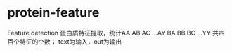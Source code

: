 # protein-feature
Feature detection
蛋白质特征提取，统计AA AB AC ...AY BA BB BC ...YY 共四百个特征的个数； text为输入，out为输出
